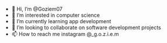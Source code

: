- 👋 Hi, I’m @Goziem07
- 👀 I’m interested in computer science
- 🌱 I’m currently learning app development
- 💞️ I’m looking to collaborate on software development projects
- 📫 How to reach me instagram @_g.o.z.i.e.m

<!---
Goziem07/Goziem07 is a ✨ special ✨ repository because its `README.md` (this file) appears on your GitHub profile.
You can click the Preview link to take a look at your changes.
--->
